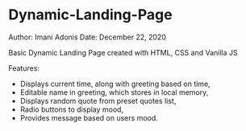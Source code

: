 # Dynamic-Landing-Page

Author: Imani Adonis
Date: December 22, 2020

Basic Dynamic Landing Page created with HTML, CSS and Vanilla JS

Features:
 - Displays current time, along with greeting based on time,
 - Editable name in greeting, which stores in local memory,
 - Displays random quote from preset quotes list,
 - Radio buttons to display mood,
 - Provides message based on users mood.
 
